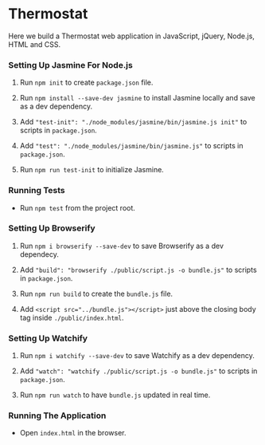 # Thermostat

Here we build a Thermostat web application in JavaScript, jQuery, Node.js, HTML and CSS.

### Setting Up Jasmine For Node.js

1. Run ```npm init``` to create ```package.json``` file.

2. Run ```npm install --save-dev jasmine``` to install Jasmine locally and save as a dev dependency.

3. Add ```"test-init": "./node_modules/jasmine/bin/jasmine.js init"``` to scripts in ```package.json```.

4. Add ```"test": "./node_modules/jasmine/bin/jasmine.js"``` to scripts in ```package.json```.

5. Run ```npm run test-init``` to initialize Jasmine.

### Running Tests

* Run ```npm test``` from the project root.

### Setting Up Browserify

1. Run ```npm i browserify --save-dev``` to save Browserify as a dev dependecy.

2. Add ```"build": "browserify ./public/script.js -o bundle.js"``` to scripts in ```package.json```.

3. Run ```npm run build``` to create the ```bundle.js``` file.

4. Add ```<script src="../bundle.js"></script>``` just above the closing body tag inside ```./public/index.html```.

### Setting Up Watchify

1. Run ```npm i watchify --save-dev``` to save Watchify as a dev dependency.

2. Add ```"watch": "watchify ./public/script.js -o bundle.js"``` to scripts in ```package.json```.

3. Run ```npm run watch``` to have ```bundle.js``` updated in real time.

### Running The Application

* Open ```index.html``` in the browser.
